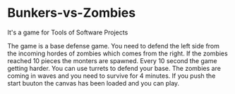 # Bunkers-vs-Zombies
It's a game for Tools of Software Projects




The game is a base defense game. You need to defend the left side from the incoming hordes of zombies which comes from the right. If the zombies reached 10 pieces the monters are spawned. 
Every 10 second the game getting harder. 
You can use turrets to defend your base. The zombies are coming in waves and you need to survive for 4 minutes.
If you push the start buuton the canvas has been loaded and you can play. 

